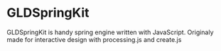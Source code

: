 GLDSpringKit
============

GLDSpringKit is handy spring engine written with JavaScript.
Originaly made for interactive design with processing.js and create.js
